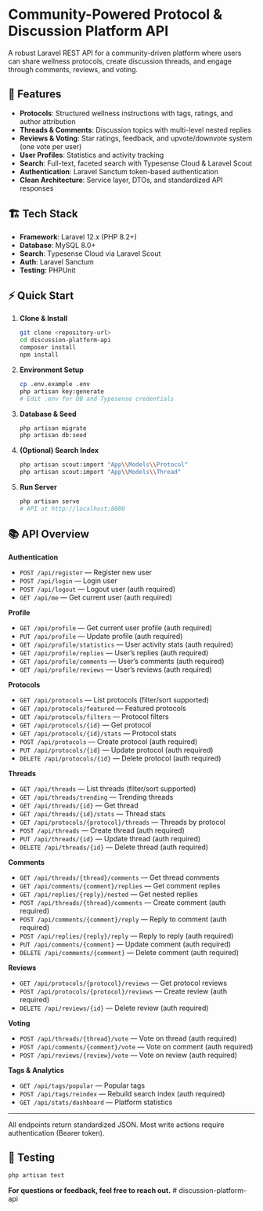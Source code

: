 # Community-Powered Protocol & Discussion Platform API

A robust Laravel REST API for a community-driven platform where users can share wellness protocols, create discussion threads, and engage through comments, reviews, and voting.

## 🚀 Features

-   **Protocols**: Structured wellness instructions with tags, ratings, and author attribution
-   **Threads & Comments**: Discussion topics with multi-level nested replies
-   **Reviews & Voting**: Star ratings, feedback, and upvote/downvote system (one vote per user)
-   **User Profiles**: Statistics and activity tracking
-   **Search**: Full-text, faceted search with Typesense Cloud & Laravel Scout
-   **Authentication**: Laravel Sanctum token-based authentication
-   **Clean Architecture**: Service layer, DTOs, and standardized API responses

## 🏗️ Tech Stack

-   **Framework**: Laravel 12.x (PHP 8.2+)
-   **Database**: MySQL 8.0+
-   **Search**: Typesense Cloud via Laravel Scout
-   **Auth**: Laravel Sanctum
-   **Testing**: PHPUnit

## ⚡ Quick Start

1. **Clone & Install**

    ```bash
    git clone <repository-url>
    cd discussion-platform-api
    composer install
    npm install
    ```

2. **Environment Setup**

    ```bash
    cp .env.example .env
    php artisan key:generate
    # Edit .env for DB and Typesense credentials
    ```

3. **Database & Seed**

    ```bash
    php artisan migrate
    php artisan db:seed
    ```

4. **(Optional) Search Index**

    ```bash
    php artisan scout:import "App\\Models\\Protocol"
    php artisan scout:import "App\\Models\\Thread"
    ```

5. **Run Server**
    ```bash
    php artisan serve
    # API at http://localhost:8000
    ```

## 📚 API Overview

**Authentication**

-   `POST /api/register` — Register new user
-   `POST /api/login` — Login user
-   `POST /api/logout` — Logout user (auth required)
-   `GET /api/me` — Get current user (auth required)

**Profile**

-   `GET /api/profile` — Get current user profile (auth required)
-   `PUT /api/profile` — Update profile (auth required)
-   `GET /api/profile/statistics` — User activity stats (auth required)
-   `GET /api/profile/replies` — User’s replies (auth required)
-   `GET /api/profile/comments` — User’s comments (auth required)
-   `GET /api/profile/reviews` — User’s reviews (auth required)

**Protocols**

-   `GET /api/protocols` — List protocols (filter/sort supported)
-   `GET /api/protocols/featured` — Featured protocols
-   `GET /api/protocols/filters` — Protocol filters
-   `GET /api/protocols/{id}` — Get protocol
-   `GET /api/protocols/{id}/stats` — Protocol stats
-   `POST /api/protocols` — Create protocol (auth required)
-   `PUT /api/protocols/{id}` — Update protocol (auth required)
-   `DELETE /api/protocols/{id}` — Delete protocol (auth required)

**Threads**

-   `GET /api/threads` — List threads (filter/sort supported)
-   `GET /api/threads/trending` — Trending threads
-   `GET /api/threads/{id}` — Get thread
-   `GET /api/threads/{id}/stats` — Thread stats
-   `GET /api/protocols/{protocol}/threads` — Threads by protocol
-   `POST /api/threads` — Create thread (auth required)
-   `PUT /api/threads/{id}` — Update thread (auth required)
-   `DELETE /api/threads/{id}` — Delete thread (auth required)

**Comments**

-   `GET /api/threads/{thread}/comments` — Get thread comments
-   `GET /api/comments/{comment}/replies` — Get comment replies
-   `GET /api/replies/{reply}/nested` — Get nested replies
-   `POST /api/threads/{thread}/comments` — Create comment (auth required)
-   `POST /api/comments/{comment}/reply` — Reply to comment (auth required)
-   `POST /api/replies/{reply}/reply` — Reply to reply (auth required)
-   `PUT /api/comments/{comment}` — Update comment (auth required)
-   `DELETE /api/comments/{comment}` — Delete comment (auth required)

**Reviews**

-   `GET /api/protocols/{protocol}/reviews` — Get protocol reviews
-   `POST /api/protocols/{protocol}/reviews` — Create review (auth required)
-   `DELETE /api/reviews/{id}` — Delete review (auth required)

**Voting**

-   `POST /api/threads/{thread}/vote` — Vote on thread (auth required)
-   `POST /api/comments/{comment}/vote` — Vote on comment (auth required)
-   `POST /api/reviews/{review}/vote` — Vote on review (auth required)

**Tags & Analytics**

-   `GET /api/tags/popular` — Popular tags
-   `POST /api/tags/reindex` — Rebuild search index (auth required)
-   `GET /api/stats/dashboard` — Platform statistics

---

All endpoints return standardized JSON. Most write actions require authentication (Bearer token).

## 🧪 Testing

```bash
php artisan test
```

**For questions or feedback, feel free to reach out.**
#   d i s c u s s i o n - p l a t f o r m - a p i  
 